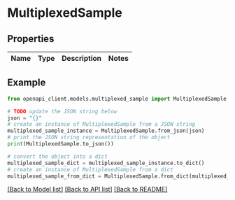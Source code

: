 # MultiplexedSample


## Properties

Name | Type | Description | Notes
------------ | ------------- | ------------- | -------------

## Example

```python
from openapi_client.models.multiplexed_sample import MultiplexedSample

# TODO update the JSON string below
json = "{}"
# create an instance of MultiplexedSample from a JSON string
multiplexed_sample_instance = MultiplexedSample.from_json(json)
# print the JSON string representation of the object
print(MultiplexedSample.to_json())

# convert the object into a dict
multiplexed_sample_dict = multiplexed_sample_instance.to_dict()
# create an instance of MultiplexedSample from a dict
multiplexed_sample_from_dict = MultiplexedSample.from_dict(multiplexed_sample_dict)
```
[[Back to Model list]](../README.md#documentation-for-models) [[Back to API list]](../README.md#documentation-for-api-endpoints) [[Back to README]](../README.md)


